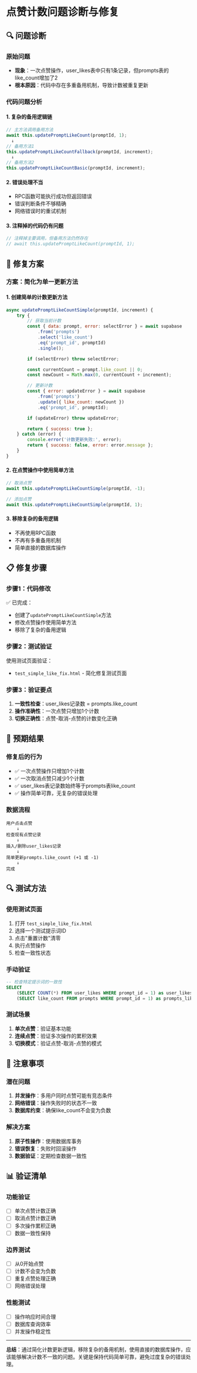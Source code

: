 # 点赞计数问题诊断与修复

## 🔍 问题诊断

### 原始问题
- **现象**：一次点赞操作，user_likes表中只有1条记录，但prompts表的like_count增加了2
- **根本原因**：代码中存在多重备用机制，导致计数被重复更新

### 代码问题分析

#### 1. 复杂的备用逻辑链
```javascript
// 主方法调用备用方法
await this.updatePromptLikeCount(promptId, 1);
  ↓
// 备用方法1
this.updatePromptLikeCountFallback(promptId, increment);
  ↓  
// 备用方法2
this.updatePromptLikeCountBasic(promptId, increment);
```

#### 2. 错误处理不当
- RPC函数可能执行成功但返回错误
- 错误判断条件不够精确
- 网络错误时的重试机制

#### 3. 注释掉的代码仍有问题
```javascript
// 注释掉主要调用，但备用方法仍然存在
// await this.updatePromptLikeCount(promptId, 1);
```

## 🔧 修复方案

### 方案：简化为单一更新方法

#### 1. 创建简单的计数更新方法
```javascript
async updatePromptLikeCountSimple(promptId, increment) {
    try {
        // 获取当前计数
        const { data: prompt, error: selectError } = await supabase
            .from('prompts')
            .select('like_count')
            .eq('prompt_id', promptId)
            .single();

        if (selectError) throw selectError;

        const currentCount = prompt.like_count || 0;
        const newCount = Math.max(0, currentCount + increment);

        // 更新计数
        const { error: updateError } = await supabase
            .from('prompts')
            .update({ like_count: newCount })
            .eq('prompt_id', promptId);

        if (updateError) throw updateError;

        return { success: true };
    } catch (error) {
        console.error('计数更新失败:', error);
        return { success: false, error: error.message };
    }
}
```

#### 2. 在点赞操作中使用简单方法
```javascript
// 取消点赞
await this.updatePromptLikeCountSimple(promptId, -1);

// 添加点赞  
await this.updatePromptLikeCountSimple(promptId, 1);
```

#### 3. 移除复杂的备用逻辑
- 不再使用RPC函数
- 不再有多重备用机制
- 简单直接的数据库操作

## 📋 修复步骤

### 步骤1：代码修改
✅ 已完成：
- 创建了`updatePromptLikeCountSimple`方法
- 修改点赞操作使用简单方法
- 移除了复杂的备用逻辑

### 步骤2：测试验证
使用测试页面验证：
- `test_simple_like_fix.html` - 简化修复测试页面

### 步骤3：验证要点
1. **一致性检查**：user_likes记录数 = prompts.like_count
2. **操作准确性**：一次点赞只增加1个计数
3. **切换正确性**：点赞-取消-点赞的计数变化正确

## 🎯 预期结果

### 修复后的行为
- ✅ 一次点赞操作只增加1个计数
- ✅ 一次取消点赞只减少1个计数
- ✅ user_likes表记录数始终等于prompts表like_count
- ✅ 操作简单可靠，无复杂的错误处理

### 数据流程
```
用户点击点赞
    ↓
检查现有点赞记录
    ↓
插入/删除user_likes记录
    ↓
简单更新prompts.like_count (+1 或 -1)
    ↓
完成
```

## 🔍 测试方法

### 使用测试页面
1. 打开 `test_simple_like_fix.html`
2. 选择一个测试提示词ID
3. 点击"重置计数"清零
4. 执行点赞操作
5. 检查一致性状态

### 手动验证
```sql
-- 检查特定提示词的一致性
SELECT 
    (SELECT COUNT(*) FROM user_likes WHERE prompt_id = 1) as user_likes_count,
    (SELECT like_count FROM prompts WHERE prompt_id = 1) as prompts_like_count;
```

### 测试场景
1. **单次点赞**：验证基本功能
2. **连续点赞**：验证多次操作的累积效果
3. **切换模式**：验证点赞-取消-点赞的模式

## 🚨 注意事项

### 潜在问题
1. **并发操作**：多用户同时点赞可能有竞态条件
2. **网络错误**：操作失败时的状态不一致
3. **数据库约束**：确保like_count不会变为负数

### 解决方案
1. **原子性操作**：使用数据库事务
2. **错误恢复**：失败时回滚操作
3. **数据验证**：定期检查数据一致性

## 📊 验证清单

### 功能验证
- [ ] 单次点赞计数正确
- [ ] 取消点赞计数正确
- [ ] 多次操作累积正确
- [ ] 数据一致性保持

### 边界测试
- [ ] 从0开始点赞
- [ ] 计数不会变为负数
- [ ] 重复点赞处理正确
- [ ] 网络错误处理

### 性能测试
- [ ] 操作响应时间合理
- [ ] 数据库查询效率
- [ ] 并发操作稳定性

---

**总结**：通过简化计数更新逻辑，移除复杂的备用机制，使用直接的数据库操作，应该能够解决计数不一致的问题。关键是保持代码简单可靠，避免过度复杂的错误处理。
